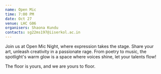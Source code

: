 ```yaml
---
name: Open Mic
time: 7:00 PM
date: Oct 27
venue: LHC G06
organisers: Shaona Kundu
contacts: sg22ms197@iiserkol.ac.in
---
```

Join us at Open Mic Night, where expression takes the stage. Share your art, unleash creativity in a passionate rage. From poetry to music, the spotlight's warm glow is a space where voices shine, let your talents flow!

The floor is yours, and we are yours to floor.
